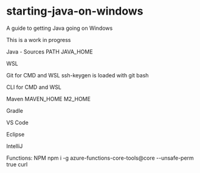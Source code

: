 # starting-java-on-windows
A guide to getting Java going on Windows

This is a work in progress

Java - Sources
PATH
JAVA_HOME

WSL

Git for CMD and WSL
ssh-keygen is loaded with git bash

CLI for CMD and WSL

Maven
MAVEN_HOME
M2_HOME

Gradle

VS Code

Eclipse

IntelliJ

Functions:
NPM
npm i -g azure-functions-core-tools@core --unsafe-perm true
curl 


